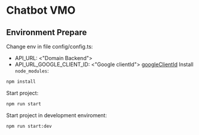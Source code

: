 # Chatbot VMO

## Environment Prepare

Change env in file config/config.ts: 
- API_URL: <"Domain Backend">
- API_URL_GOOGLE_CLIENT_ID: <"Google clientId">
<a href="https://console.developers.google.com/apis/credentials/oauthclient/696844855794-0sincdjfrrka7hk4mnqjn9q8oie7p7dh.apps.googleusercontent.com?project=chatbot-vmo-1645330960948&pli=1" target="_blank">googleClientId</a>
Install `node_modules`:

```bash
npm install
```
Start project:
```bash
npm run start
```
Start project in development enviroment:
```bash
npm run start:dev
```



